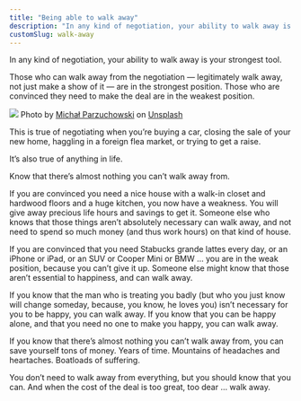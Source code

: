 ```yaml
---
title: "Being able to walk away"
description: "In any kind of negotiation, your ability to walk away is your strongest tool."
customSlug: walk-away
---
```


In any kind of negotiation, your ability to walk away is your strongest tool.

Those who can walk away from the negotiation — legitimately walk away, not just make a show of it — are in the strongest position. Those who are convinced they need to make the deal are in the weakest position.

![](/assets/06.jpeg)
Photo by [Michał Parzuchowski](https://unsplash.com/@mparzuchowski?utm_content=creditCopyText&utm_medium=referral&utm_source=unsplash) on [Unsplash](https://unsplash.com/photos/man-walking-near-people-kKf1ZkS_wcs?utm_content=creditCopyText&utm_medium=referral&utm_source=unsplash)

This is true of negotiating when you’re buying a car, closing the sale of your new home, haggling in a foreign flea market, or trying to get a raise.

It’s also true of anything in life.

Know that there’s almost nothing you can’t walk away from.

If you are convinced you need a nice house with a walk-in closet and hardwood floors and a huge kitchen, you now have a weakness. You will give away precious life hours and savings to get it. Someone else who knows that those things aren’t absolutely necessary can walk away, and not need to spend so much money (and thus work hours) on that kind of house.

If you are convinced that you need Stabucks grande lattes every day, or an iPhone or iPad, or an SUV or Cooper Mini or BMW … you are in the weak position, because you can’t give it up. Someone else might know that those aren’t essential to happiness, and can walk away.

If you know that the man who is treating you badly (but who you just know will change someday, because, you know, he loves you) isn’t necessary for you to be happy, you can walk away. If you know that you can be happy alone, and that you need no one to make you happy, you can walk away.

If you know that there’s almost nothing you can’t walk away from, you can save yourself tons of money. Years of time. Mountains of headaches and heartaches. Boatloads of suffering.

You don’t need to walk away from everything, but you should know that you can. And when the cost of the deal is too great, too dear … walk away.